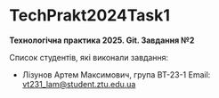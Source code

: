 # TechPrakt2024Task1
**Технологічна практика 2025. Git. Завдання №2**

Список студентів, які виконали завдання:
* Лізунов Артем Максимович, група ВТ-23-1
Email: vt231_lam@student.ztu.edu.ua
